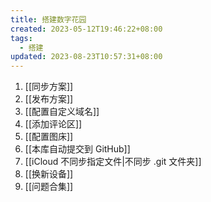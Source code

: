 ```yaml
---
title: 搭建数字花园
created: 2023-05-12T19:46:22+08:00
tags:
  - 搭建
updated: 2023-08-23T10:57:31+08:00
---
```


1. [[同步方案]]
2. [[发布方案]]
3. [[配置自定义域名]]
4. [[添加评论区]]
5. [[配置图床]]
6. [[本库自动提交到 GitHub]]
7. [[iCloud 不同步指定文件|不同步 .git 文件夹]]
8. [[换新设备]]
9. [[问题合集]]
